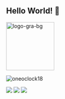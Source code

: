 ## Hello World! 👋
<img src="https://i.ibb.co/BZH0qpb/logo-gra-bg.png" alt="logo-gra-bg" border="0" width="130px">
<p><img align="center" src="https://github-readme-stats.vercel.app/api/top-langs?username=seongpark&show_icons=true&locale=en&layout=compact" alt="oneoclock18" /></p>

<a href="https://www.facebook.com/profile.php?id=100069301380019" target="_blank"><img src="https://img.shields.io/badge/facebook-1877F2?style=flat-square&logo=Facebook&logoColor=white"/></a>
<a href="https://www.instagram.com/oopseong" target="_blank"><img src="https://img.shields.io/badge/instagram-E4405F?style=flat-square&logo=instagram&logoColor=white"/></a>
<a href="https://open.spotify.com/user/31ruzl4nszsdubkmo7rmt544az6q" target="_blank"><img src="https://img.shields.io/badge/spotify-1DB954?style=flat-square&logo=spotify&logoColor=white"/></a>
